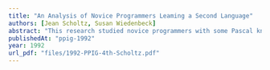 ```yaml
---
title: "An Analysis of Novice Programmers Leaming a Second Language"
authors: [Jean Scholtz, Susan Wiedenbeck]
abstract: "This research studied novice programmers with some Pascal knowledge during their initial attempts at learning another programming language. [...] programming knowledge they had previously acquired and to determine how they were able to use this knowledge in learning a second language. We found that plan structure differences could be used to predict problems programmers encountered. This both strengthens the claim for plan knowledge and suggests some basis for tutoring development. Additionally, we discovered trends showing that when the language was more distant from the one programmers knew a bottom up or plan creation methodology was more successful than a plan retrieval process."
publishedAt: "ppig-1992"
year: 1992
url_pdf: "files/1992-PPIG-4th-Scholtz.pdf"
---
```

